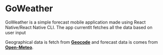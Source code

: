 # GoWeather
GoWeather is a simple forecast mobile application made using React Native/React Native CLI.
The app currentlt fetches all the data based on user input

Geographical data is fetch from [**Geocode**]('https://geocode.maps.co/') and forecast data is comes from [**Open-Meteo**]('https://open-meteo.com/').

